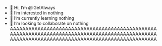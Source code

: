 - 👋 Hi, I’m @iGetAlways
- 👀 I’m interested in nothing
- 🌱 I’m currently learning nothing
- 💞️ I’m looking to collaborate on nothing
AAAAAAAAAAAAAAAAAAAAAAAAAAAAAAAAAAAAAAAAAAAAAAAAAAAAAAAAAAAAAAAAAAAAAAAAAAAAAAAAAAAAAAAAAAAAAAAAAAAAAAAAAAAAAAAAAAAAAAAAAAAAAAAAAAAAAAAAAAAAAAAA
